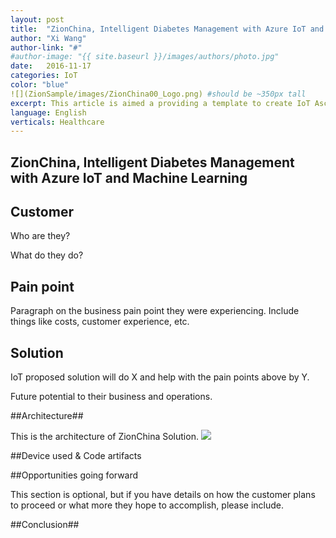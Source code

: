 ```yaml
---
layout: post
title:  "ZionChina, Intelligent Diabetes Management with Azure IoT and Machine Learning"
author: "Xi Wang"
author-link: "#"
#author-image: "{{ site.baseurl }}/images/authors/photo.jpg"
date:   2016-11-17
categories: IoT
color: "blue"
![](ZionSample/images/ZionChina00_Logo.png) #should be ~350px tall
excerpt: This article is aimed a providing a template to create IoT Ascend+ win articles.
language: English
verticals: Healthcare
---
```


## ZionChina, Intelligent Diabetes Management with Azure IoT and Machine Learning ##

 
## Customer ##
Who are they?

What do they do?

 
## Pain point ##

Paragraph on the business pain point they were experiencing. Include things like costs, customer experience, etc.

 
## Solution ##


IoT proposed solution will do X and help with the pain points above by Y.

Future potential to their business and operations.

##Architecture##

This is the architecture of ZionChina Solution.
![](ZionSample/images/ZionChina01_Arch.jpg)


##Device used & Code artifacts

##Opportunities going forward

This section is optional, but if you have details on how the customer plans to proceed or what more they hope to accomplish, please include.

##Conclusion##



